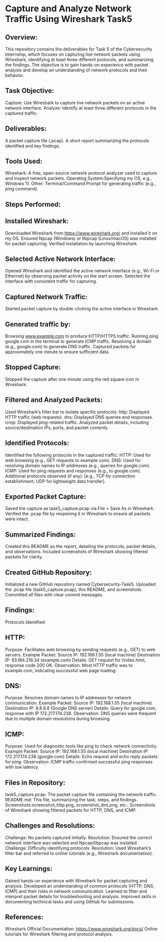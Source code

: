 # Capture and Analyze Network Traffic Using Wireshark Task5
## Overview:
This repository contains the deliverables for Task 5 of the Cybersecurity Internship, which focuses on capturing live network packets using Wireshark, identifying at least three different protocols, and summarizing the findings. The objective is to gain hands-on experience with packet analysis and develop an understanding of network protocols and their behavior.

## Task Objective:
Capture: Use Wireshark to capture live network packets on an active network interface.
Analyze: Identify at least three different protocols in the captured traffic.

## Deliverables:
A packet capture file (.pcap).
A short report summarizing the protocols identified and key findings.

## Tools Used:
Wireshark: A free, open-source network protocol analyzer used to capture and inspect network packets.
Operating System:Specifying my OS, e.g., Windows 11.
Other: Terminal/Command Prompt for generating traffic (e.g., ping command).

## Steps Performed:
## Installed Wireshark:
Downloaded Wireshark from https://www.wireshark.org/ and installed it on my OS.
Ensured Npcap (Windows) or libpcap (Linux/macOS) was installed for packet capturing.
Verified installation by launching Wireshark.

## Selected Active Network Interface:
Opened Wireshark and identified the active network interface (e.g., Wi-Fi or Ethernet) by observing packet activity on the start screen.
Selected the interface with consistent traffic for capturing.

## Captured Network Traffic:
Started packet capture by double-clicking the active interface in Wireshark.

## Generated traffic by:
Browsing www.example.com to produce HTTP/HTTPS traffic.
Running ping google.com in the terminal to generate ICMP traffic.
Resolving a domain (e.g., google.com) to generate DNS traffic.
Captured packets for approximately one minute to ensure sufficient data.

## Stopped Capture:
Stopped the capture after one minute using the red square icon in Wireshark.

## Filtered and Analyzed Packets:
Used Wireshark’s filter bar to isolate specific protocols:
http: Displayed HTTP traffic (web requests).
dns: Displayed DNS queries and responses.
icmp: Displayed ping-related traffic.
Analyzed packet details, including source/destination IPs, ports, and packet contents.

## Identified Protocols:
Identified the following protocols in the captured traffic:
HTTP: Used for web browsing (e.g., GET requests to example.com).
DNS: Used for resolving domain names to IP addresses (e.g., queries for google.com).
ICMP: Used for ping requests and responses (e.g., to google.com).
Additional protocols observed (if any): [e.g., TCP for connection establishment, UDP for lightweight data transfer].

## Exported Packet Capture:
Saved the capture as task5_capture.pcap via File > Save As in Wireshark.
Verified the .pcap file by reopening it in Wireshark to ensure all packets were intact.

## Summarized Findings:
Created this README as the report, detailing the protocols, packet details, and observations.
Included screenshots of Wireshark showing filtered packets for clarity.

## Created GitHub Repository:
Initialized a new GitHub repository named Cybersecurity-Task5.
Uploaded the .pcap file (task5_capture.pcap), this README, and screenshots.
Committed all files with clear commit messages.

## Findings:
Protocols Identified
## HTTP:
Purpose: Facilitates web browsing by sending requests (e.g., GET) to web servers.
Example Packet:
Source IP: 192.168.1.55 (local machine)
Destination IP: 93.184.216.34 (example.com)
Details: GET request for /index.html, response code 200 OK.
Observation: Most HTTP traffic was to example.com, indicating successful web page loading.

## DNS:
Purpose: Resolves domain names to IP addresses for network communication.
Example Packet:
Source IP: 192.168.1.55 (local machine)
Destination IP: 8.8.8.8 (Google DNS server)
Details: Query for google.com, response with IP 172.217.174.238.
Observation: DNS queries were frequent due to multiple domain resolutions during browsing.

## ICMP:
Purpose: Used for diagnostic tools like ping to check network connectivity.
Example Packet:
Source IP: 192.168.1.55 (local machine)
Destination IP: 172.217.174.238 (google.com)
Details: Echo request and echo reply packets for ping.
Observation: ICMP traffic confirmed successful ping responses with low latency.

## Files in Repository:
task5_capture.pcap: The packet capture file containing the network traffic.
README.md: This file, summarizing the task, steps, and findings.
Screenshots:screenshot_http.png, screenshot_dns.png, etc.: Screenshots of Wireshark showing filtered packets for HTTP, DNS, and ICMP.

## Challenges and Resolutions:
Challenge: No packets captured initially.
Resolution: Ensured the correct network interface was selected and Npcap/libpcap was installed.
Challenge: Difficulty identifying protocols.
Resolution: Used Wireshark’s filter bar and referred to online tutorials (e.g., Wireshark documentation).

## Key Learnings:
Gained hands-on experience with Wireshark for packet capturing and analysis.
Developed an understanding of common protocols (HTTP, DNS, ICMP) and their roles in network communication.
Learned to filter and interpret packet details for troubleshooting and analysis.
Improved skills in documenting technical tasks and using GitHub for submissions.

## References:
Wireshark Official Documentation: https://www.wireshark.org/docs/
Online tutorials for Wireshark filtering and protocol analysis.
